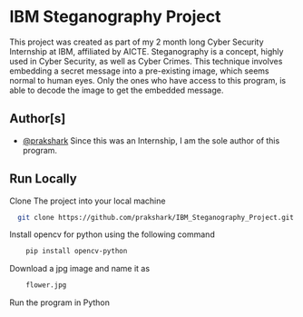 
# IBM Steganography Project

This project was created as part of my 2 month long Cyber Security Internship at IBM, affiliated by AICTE. Steganography is a concept, highly used in Cyber Security, as well as Cyber Crimes. This technique involves embedding a secret message into a pre-existing image, which seems normal to human eyes. Only the ones who have access to this program, is able to decode the image to get the embedded message.


## Author[s]

- [@prakshark](https://www.github.com/prakshark)
Since this was an Internship, I am the sole author of this program.


## Run Locally

Clone The project into your local machine
```bash
  git clone https://github.com/prakshark/IBM_Steganography_Project.git
```
Install opencv for python using the following command
```bash
    pip install opencv-python
```
Download a jpg image and name it as 
```bash
    flower.jpg
```
Run the program in Python



